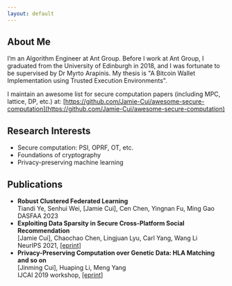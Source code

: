 ```yaml
---
layout: default
---
```


## About Me

I’m an Algorithm Engineer at Ant Group. Before I work at Ant Group, I graduated from the University of Edinburgh in 2018, and I was fortunate to be supervised by Dr Myrto Arapinis. My thesis is "A Bitcoin Wallet Implementation using Trusted Execution Environments".

I maintain an awesome list for secure computation papers (including MPC, lattice, DP, etc.) at: [https://github.com/Jamie-Cui/awesome-secure-computation](https://github.com/Jamie-Cui/awesome-secure-computation)

## Research Interests

- Secure computation: PSI, OPRF, OT, etc.
- Foundations of cryptography
- Privacy-preserving machine learning

## Publications

- **Robust Clustered Federated Learning**  
   Tiandi Ye, Senhui Wei, [Jamie Cui], Cen Chen, Yingnan Fu, Ming Gao  
   DASFAA 2023  
- **Exploiting Data Sparsity in Secure Cross-Platform Social Recommendation**  
   [Jamie Cui], Chaochao Chen, Lingjuan Lyu, Carl Yang, Wang Li  
   NeurIPS 2021, [[eprint]](https://arxiv.org/abs/2202.07253)
- **Privacy-Preserving Computation over Genetic Data: HLA Matching and so on**  
   [Jinming Cui], Huaping Li, Meng Yang  
   IJCAI 2019 workshop, [[eprint]](https://eprint.iacr.org/2019/1305) 

